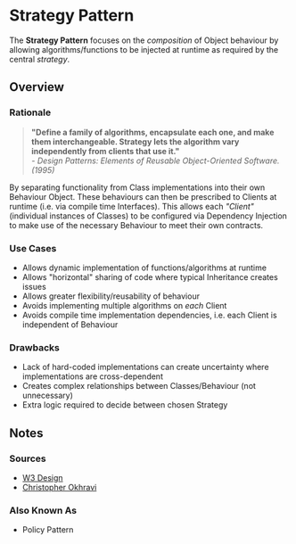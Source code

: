 # Strategy Pattern

The **Strategy Pattern** focuses on the _composition_ of Object behaviour by allowing algorithms/functions to be injected at runtime as required by the central _strategy_.

## Overview

### Rationale

> **"Define a family of algorithms, encapsulate each one, and make them interchange­able. Strategy lets the algorithm vary independently from clients that use it."**  
> _- Design Patterns: Elements of Reusable Object-Oriented Software. (1995)_

By separating functionality from Class implementations into their own Behaviour Object. These behaviours can then be prescribed to Clients at runtime (i.e. via compile time Interfaces). This allows each _"Client"_ (individual instances of Classes) to be configured via Dependency Injection to make use of the necessary Behaviour to meet their own contracts.

### Use Cases

- Allows dynamic implementation of functions/algorithms at runtime
- Allows "horizontal" sharing of code where typical Inheritance creates issues
- Allows greater flexibility/reusability of behaviour
- Avoids implementing multiple algorithms on _each_ Client
- Avoids compile time implementation dependencies, i.e. each Client is independent of Behaviour

### Drawbacks

- Lack of hard-coded implementations can create uncertainty where implementations are cross-dependent
- Creates complex relationships between Classes/Behaviour (not unnecessary)
- Extra logic required to decide between chosen Strategy

## Notes

### Sources

- [W3 Design](http://w3sdesign.com/?gr=b09&ugr=proble)
- [Christopher Okhravi](https://www.youtube.com/watch?v=v9ejT8FO-7I)

### Also Known As

- Policy Pattern
